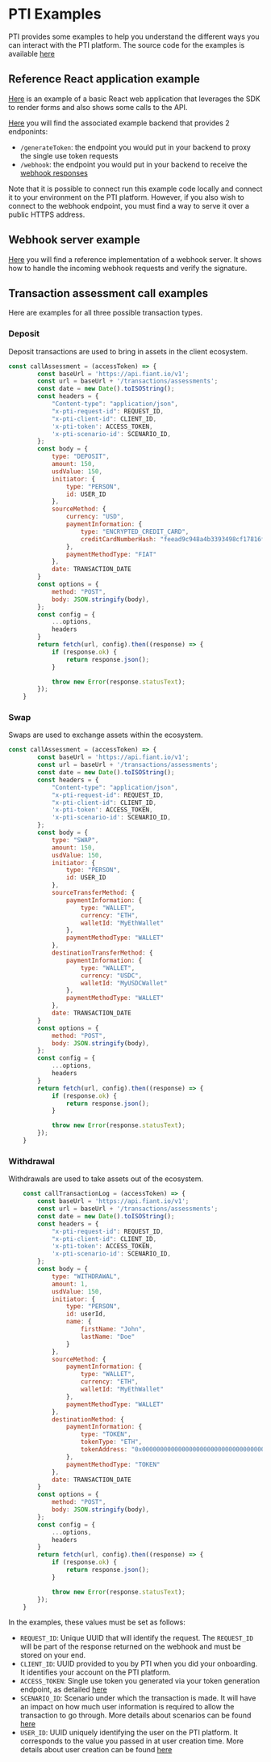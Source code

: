 # PTI Examples

PTI provides some examples to help you understand the different ways you can interact with the PTI platform.
The source code for the examples is available [here](https://github.com/provenancetech/pti-docs/tree/master/examples)


## Reference React application example

[Here](https://github.com/provenancetech/pti-docs/tree/master/examples/ReactJsSdkApp) is an example of a basic React web application that leverages the SDK to render forms
and also shows some calls to the API.

[Here](https://github.com/provenancetech/pti-docs/blob/master/examples/PythonBackendApp/client_backend.py) you will find the associated example backend that provides 2 endponints:

* `/generateToken`:  the endpoint you would put in your backend to proxy the single use token requests
* `/webhook`: the endpoint you would put in your backend to receive the [webhook responses](delete?usage#webhook-responses-definitions)

Note that it is possible to connect run this example code locally and connect it to your environment on the PTI platform. 
However, if you also wish to connect to the webhook endpoint, you must find a way to serve it over a public HTTPS address.

## Webhook server example

[Here](https://github.com/provenancetech/pti-docs/tree/master/examples/webhook-server) you will find a reference implementation of a webhook server.
It shows how to handle the incoming webhook requests and verify the signature.


## Transaction assessment call examples

Here are examples for all three possible transaction types.

### Deposit

Deposit transactions are used to bring in assets in the client ecosystem.

```js
const callAssessment = (accessToken) => {
        const baseUrl = 'https://api.fiant.io/v1';
        const url = baseUrl + '/transactions/assessments';
        const date = new Date().toISOString();
        const headers = {
            "Content-type": "application/json",
            "x-pti-request-id": REQUEST_ID,
            "x-pti-client-id": CLIENT_ID,
            'x-pti-token': ACCESS_TOKEN,
            'x-pti-scenario-id': SCENARIO_ID,
        };
        const body = {
            type: "DEPOSIT",
            amount: 150,
            usdValue: 150,
            initiator: {
                type: "PERSON",
                id: USER_ID
            },
            sourceMethod: {
                currency: "USD",
                paymentInformation: {
                    type: "ENCRYPTED_CREDIT_CARD",
                    creditCardNumberHash: "feead9c948a4b3393498cf17816fb289c2d4d80d4ffb5b11a7171c5f6c48f573"
                },
                paymentMethodType: "FIAT"
            },
            date: TRANSACTION_DATE
        }
        const options = {
            method: "POST",
            body: JSON.stringify(body),
        };
        const config = {
            ...options,
            headers
        }
        return fetch(url, config).then((response) => {
            if (response.ok) {
                return response.json();
            }

            throw new Error(response.statusText);
        });
    }

```
### Swap
Swaps are used to exchange assets within the ecosystem.
```js
const callAssessment = (accessToken) => {
        const baseUrl = 'https://api.fiant.io/v1';
        const url = baseUrl + '/transactions/assessments';
        const date = new Date().toISOString();
        const headers = {
            "Content-type": "application/json",
            "x-pti-request-id": REQUEST_ID,
            "x-pti-client-id": CLIENT_ID,
            'x-pti-token': ACCESS_TOKEN,
            'x-pti-scenario-id': SCENARIO_ID,
        };
        const body = {
            type: "SWAP",
            amount: 150,
            usdValue: 150,
            initiator: {
                type: "PERSON",
                id: USER_ID
            },
            sourceTransferMethod: {
                paymentInformation: {
                    type: "WALLET",
                    currency: "ETH",
                    walletId: "MyEthWallet"
                },
                paymentMethodType: "WALLET"
            },
            destinationTransferMethod: {
                paymentInformation: {
                    type: "WALLET",
                    currency: "USDC",
                    walletId: "MyUSDCWallet"
                },
                paymentMethodType: "WALLET"
            },
            date: TRANSACTION_DATE
        }
        const options = {
            method: "POST",
            body: JSON.stringify(body),
        };
        const config = {
            ...options,
            headers
        }
        return fetch(url, config).then((response) => {
            if (response.ok) {
                return response.json();
            }

            throw new Error(response.statusText);
        });
    }
```

### Withdrawal
Withdrawals are used to take assets out of the ecosystem.

```js
    const callTransactionLog = (accessToken) => {
        const baseUrl = 'https://api.fiant.io/v1';
        const url = baseUrl + '/transactions/assessments';
        const date = new Date().toISOString();
        const headers = {
            "x-pti-request-id": REQUEST_ID,
            "x-pti-client-id": CLIENT_ID,
            'x-pti-token': ACCESS_TOKEN,
            'x-pti-scenario-id': SCENARIO_ID,
        };
        const body = {
            type: "WITHDRAWAL",
            amount: 1,
            usdValue: 150,
            initiator: {
                type: "PERSON",
                id: userId,
                name: {
                    firstName: "John",
                    lastName: "Doe"
                }
            },
            sourceMethod: {
                paymentInformation: {
                    type: "WALLET",
                    currency: "ETH",
                    walletId: "MyEthWallet"
                },
                paymentMethodType: "WALLET"
            },
            destinationMethod: {
                paymentInformation: {
                    type: "TOKEN",
                    tokenType: "ETH",
                    tokenAddress: "0x0000000000000000000000000000000000000000"
                },
                paymentMethodType: "TOKEN"
            },
            date: TRANSACTION_DATE
        }
        const options = {
            method: "POST",
            body: JSON.stringify(body),
        };
        const config = {
            ...options,
            headers
        }
        return fetch(url, config).then((response) => {
            if (response.ok) {
                return response.json();
            }

            throw new Error(response.statusText);
        });
    }
```
In the examples, these values must be set as follows:

* `REQUEST_ID`: Unique UUID that will identify the request. The `REQUEST_ID` will be part of the response returned on the webhook and must be stored on your end.
* `CLIENT_ID`: UUID provided to you by PTI when you did your onboarding. It identifies your account on the PTI platform.
* `ACCESS_TOKEN`: Single use token you generated via your token generation endpoint, as detailed [here](advanced-auth#single-use-tokens)
* `SCENARIO_ID`: Scenario under which the transaction is made. It will have an impact on how much user information is required to allow the transaction to go through. More details about scenarios can be found [here](advanced-kyc#kyc)
* `USER_ID`: UUID uniquely identifying the user on the PTI platform. It corresponds to the value you passed in at user creation time. More details about user creation can be found [here](delete?usage#creating-pti-users)
